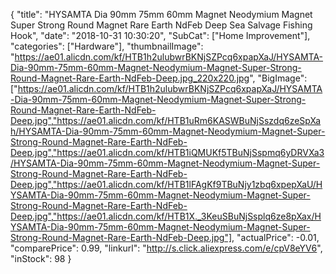 {
	"title": "HYSAMTA Dia 90mm 75mm 60mm Magnet Neodymium Magnet Super Strong Round Magnet Rare Earth NdFeb  Deep Sea Salvage Fishing Hook",
	"date": "2018-10-31 10:30:20",
	"SubCat": ["Home Improvement"],
	"categories": ["Hardware"],
	"thumbnailImage": "https://ae01.alicdn.com/kf/HTB1h2ulubwrBKNjSZPcq6xpapXaJ/HYSAMTA-Dia-90mm-75mm-60mm-Magnet-Neodymium-Magnet-Super-Strong-Round-Magnet-Rare-Earth-NdFeb-Deep.jpg_220x220.jpg",
	"BigImage": ["https://ae01.alicdn.com/kf/HTB1h2ulubwrBKNjSZPcq6xpapXaJ/HYSAMTA-Dia-90mm-75mm-60mm-Magnet-Neodymium-Magnet-Super-Strong-Round-Magnet-Rare-Earth-NdFeb-Deep.jpg","https://ae01.alicdn.com/kf/HTB1uRm6KASWBuNjSszdq6zeSpXah/HYSAMTA-Dia-90mm-75mm-60mm-Magnet-Neodymium-Magnet-Super-Strong-Round-Magnet-Rare-Earth-NdFeb-Deep.jpg","https://ae01.alicdn.com/kf/HTB1iQMUKf5TBuNjSspmq6yDRVXa3/HYSAMTA-Dia-90mm-75mm-60mm-Magnet-Neodymium-Magnet-Super-Strong-Round-Magnet-Rare-Earth-NdFeb-Deep.jpg","https://ae01.alicdn.com/kf/HTB1lFAgKf9TBuNjy1zbq6xpepXaU/HYSAMTA-Dia-90mm-75mm-60mm-Magnet-Neodymium-Magnet-Super-Strong-Round-Magnet-Rare-Earth-NdFeb-Deep.jpg","https://ae01.alicdn.com/kf/HTB1X._3KeuSBuNjSsplq6ze8pXax/HYSAMTA-Dia-90mm-75mm-60mm-Magnet-Neodymium-Magnet-Super-Strong-Round-Magnet-Rare-Earth-NdFeb-Deep.jpg"],
	"actualPrice": -0.01,
	"comparePrice": 0.99,
	"linkurl": "http://s.click.aliexpress.com/e/cpV8eYV6",
	"inStock": 98
}
